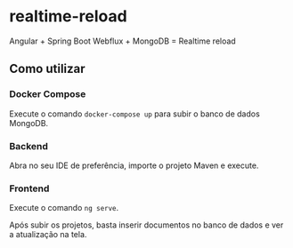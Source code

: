 # realtime-reload
Angular + Spring Boot Webflux + MongoDB = Realtime reload

## Como utilizar
### Docker Compose
Execute o comando `docker-compose up` para subir o banco de dados MongoDB.

### Backend
Abra no seu IDE de preferência, importe o projeto Maven e execute.

### Frontend
Execute o comando `ng serve`.

Após subir os projetos, basta inserir documentos no banco de dados e ver a atualização na tela.